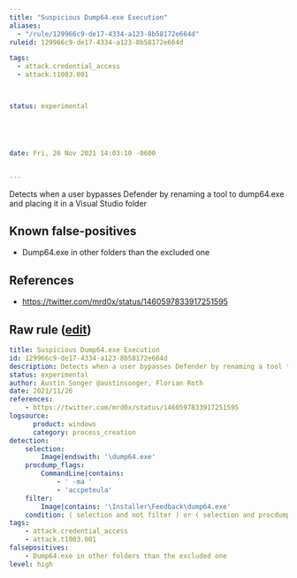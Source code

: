 ```yaml
---
title: "Suspicious Dump64.exe Execution"
aliases:
  - "/rule/129966c9-de17-4334-a123-8b58172e664d"
ruleid: 129966c9-de17-4334-a123-8b58172e664d

tags:
  - attack.credential_access
  - attack.t1003.001



status: experimental





date: Fri, 26 Nov 2021 14:03:10 -0600


---
```


Detects when a user bypasses Defender by renaming a tool to dump64.exe and placing it in a Visual Studio folder

<!--more-->


## Known false-positives

* Dump64.exe in other folders than the excluded one



## References

* https://twitter.com/mrd0x/status/1460597833917251595


## Raw rule ([edit](https://github.com/SigmaHQ/sigma/edit/master/rules/windows/process_creation/proc_creation_win_win_lolbas_dump64.yml))
```yaml
title: Suspicious Dump64.exe Execution 
id: 129966c9-de17-4334-a123-8b58172e664d
description: Detects when a user bypasses Defender by renaming a tool to dump64.exe and placing it in a Visual Studio folder
status: experimental
author: Austin Songer @austinsonger, Florian Roth
date: 2021/11/26
references:
    - https://twitter.com/mrd0x/status/1460597833917251595
logsource:
      product: windows
      category: process_creation
detection: 
    selection:
        Image|endswith: '\dump64.exe'
    procdump_flags:
        CommandLine|contains:
            - ' -ma '
            - 'accpeteula'
    filter:
        Image|contains: '\Installer\Feedback\dump64.exe'
    condition: ( selection and not filter ) or ( selection and procdump_flags )
tags:
    - attack.credential_access
    - attack.t1003.001
falsepositives:
    - Dump64.exe in other folders than the excluded one
level: high

```
